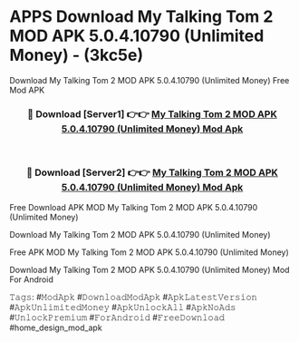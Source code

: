 # APPS Download My Talking Tom 2 MOD APK 5.0.4.10790 (Unlimited Money) - (3kc5e)
Download My Talking Tom 2 MOD APK 5.0.4.10790 (Unlimited Money) Free Mod APK

<div align="center">
<h3>🔴 Download [Server1] 👉👉 <a href="https://apk-comot.site?title=My_Talking_Tom_2_MOD_APK_5.0.4.10790_(Unlimited_Money)">My Talking Tom 2 MOD APK 5.0.4.10790 (Unlimited Money) Mod Apk</a></h3><br>

<h3>🔴 Download [Server2] 👉👉 <a href="https://apk-comot.site?title=My_Talking_Tom_2_MOD_APK_5.0.4.10790_(Unlimited_Money)">My Talking Tom 2 MOD APK 5.0.4.10790 (Unlimited Money) Mod Apk</a></h3>
</div>


Free Download APK MOD My Talking Tom 2 MOD APK 5.0.4.10790 (Unlimited Money)

Download My Talking Tom 2 MOD APK 5.0.4.10790 (Unlimited Money) 

Free APK MOD My Talking Tom 2 MOD APK 5.0.4.10790 (Unlimited Money) 

Download My Talking Tom 2 MOD APK 5.0.4.10790 (Unlimited Money) Mod For Android

𝚃𝚊𝚐𝚜: #𝙼𝚘𝚍𝙰𝚙𝚔 #𝙳𝚘𝚠𝚗𝚕𝚘𝚊𝚍𝙼𝚘𝚍𝙰𝚙𝚔 #𝙰𝚙𝚔𝙻𝚊𝚝𝚎𝚜𝚝𝚅𝚎𝚛𝚜𝚒𝚘𝚗 #𝙰𝚙𝚔𝚄𝚗𝚕𝚒𝚖𝚒𝚝𝚎𝚍𝙼𝚘𝚗𝚎𝚢 #𝙰𝚙𝚔𝚄𝚗𝚕𝚘𝚌𝚔𝙰𝚕𝚕 #𝙰𝚙𝚔𝙽𝚘𝙰𝚍𝚜 #𝚄𝚗𝚕𝚘𝚌𝚔𝙿𝚛𝚎𝚖𝚒𝚞𝚖 #𝙵𝚘𝚛𝙰𝚗𝚍𝚛𝚘𝚒𝚍 #𝙵𝚛𝚎𝚎𝙳𝚘𝚠𝚗𝚕𝚘𝚊𝚍 #home_design_mod_apk